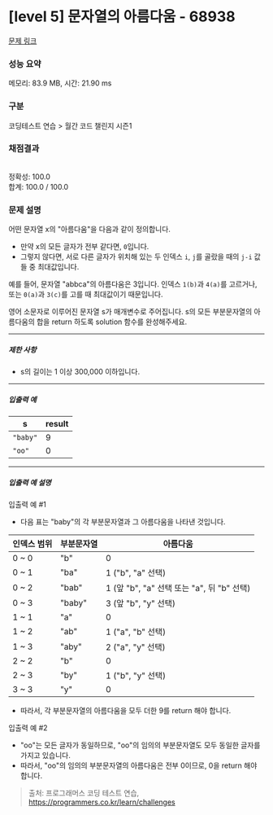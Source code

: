 # [level 5] 문자열의 아름다움 - 68938 

[문제 링크](https://school.programmers.co.kr/learn/courses/30/lessons/68938?language=java) 

### 성능 요약

메모리: 83.9 MB, 시간: 21.90 ms

### 구분

코딩테스트 연습 > 월간 코드 챌린지 시즌1

### 채점결과

<br/>정확성: 100.0<br/>합계: 100.0 / 100.0

### 문제 설명

<p>어떤 문자열 x의 "아름다움"을 다음과 같이 정의합니다.</p>

<ul>
<li>만약 x의 모든 글자가 전부 같다면, <code>0</code>입니다.</li>
<li>그렇지 않다면, 서로 다른 글자가 위치해 있는 두 인덱스 <code>i</code>, <code>j</code>를 골랐을 때의 <code>j-i</code> 값들 중 최대값입니다.</li>
</ul>

<p>예를 들어, 문자열 "abbca"의 아름다움은 3입니다. 인덱스 <code>1(b)</code>과 <code>4(a)</code>를 고르거나, 또는 <code>0(a)</code>과 <code>3(c)</code>를 고를 때 최대값이기 때문입니다.</p>

<p>영어 소문자로 이루어진 문자열 s가 매개변수로 주어집니다. s의 모든 부분문자열의 아름다움의 합을 return 하도록 solution 함수를 완성해주세요.</p>

<hr>

<h5>제한 사항</h5>

<ul>
<li>s의 길이는 1 이상 300,000 이하입니다.</li>
</ul>

<hr>

<h5>입출력 예</h5>
<table class="table">
        <thead><tr>
<th>s</th>
<th>result</th>
</tr>
</thead>
        <tbody><tr>
<td><code>"baby"</code></td>
<td>9</td>
</tr>
<tr>
<td><code>"oo"</code></td>
<td>0</td>
</tr>
</tbody>
      </table>
<hr>

<h5>입출력 예 설명</h5>

<p>입출력 예 #1</p>

<ul>
<li>다음 표는 "baby"의 각 부분문자열과 그 아름다움을 나타낸 것입니다.</li>
</ul>
<table class="table">
        <thead><tr>
<th>인덱스 범위</th>
<th>부분문자열</th>
<th>아름다움</th>
</tr>
</thead>
        <tbody><tr>
<td>0 ~ 0</td>
<td>"b"</td>
<td>0</td>
</tr>
<tr>
<td>0 ~ 1</td>
<td>"ba"</td>
<td>1 ("b", "a" 선택)</td>
</tr>
<tr>
<td>0 ~ 2</td>
<td>"bab"</td>
<td>1 (앞 "b", "a" 선택 또는 "a", 뒤 "b" 선택)</td>
</tr>
<tr>
<td>0 ~ 3</td>
<td>"baby"</td>
<td>3 (앞 "b", "y" 선택)</td>
</tr>
<tr>
<td>1 ~ 1</td>
<td>"a"</td>
<td>0</td>
</tr>
<tr>
<td>1 ~ 2</td>
<td>"ab"</td>
<td>1 ("a", "b" 선택)</td>
</tr>
<tr>
<td>1 ~ 3</td>
<td>"aby"</td>
<td>2 ("a", "y" 선택)</td>
</tr>
<tr>
<td>2 ~ 2</td>
<td>"b"</td>
<td>0</td>
</tr>
<tr>
<td>2 ~ 3</td>
<td>"by"</td>
<td>1 ("b", "y" 선택)</td>
</tr>
<tr>
<td>3 ~ 3</td>
<td>"y"</td>
<td>0</td>
</tr>
</tbody>
      </table>
<ul>
<li>따라서, 각 부분문자열의 아름다움을 모두 더한 9를 return 해야 합니다.</li>
</ul>

<p>입출력 예 #2</p>

<ul>
<li>"oo"는 모든 글자가 동일하므로, "oo"의 임의의 부분문자열도 모두 동일한 글자를 가지고 있습니다. </li>
<li>따라서, "oo"의 임의의 부분문자열의 아름다움은 전부 0이므로, 0을 return 해야 합니다.</li>
</ul>


> 출처: 프로그래머스 코딩 테스트 연습, https://programmers.co.kr/learn/challenges